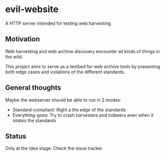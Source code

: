 # evil-website
A HTTP server intended for testing web harvesting

## Motivation
Web harvesting and web archive discovery encounter all kinds of things in the wild.

This project aims to serve as a testbed for web archive tools by presenting both edge cases and violations of the different standards.

## General thoughts
Maybe the webserver should be able to run in 2 modes:

* Standard-compliant: Right a the edge of the standards
* Everything-goes: Try to crash harvesters and indexers even when it iolates the standards

## Status
Only at the idea stage: Check the issue tracker
